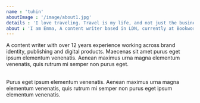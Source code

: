 ```yaml
---
name : 'tuhin'
aboutImage : '/image/about1.jpg'
details : 'I love traveling. Travel is my life, and not just the business that I do. This is part of me, part of my feelings, thoughts, my past and future, a source of new strength and inspiration. These are my friends, scattered all over the world, my favorite cities, favorite streets, houses, beaches, sunsets, snow, rains and everything from which the fabric of our life.'
about : 'I am Emma, A content writer based in LDN, currently at Bookworm.'
---
```




A content writer with over 12 years experience working across brand identity, publishing and digital products. Maecenas sit amet purus eget ipsum elementum venenatis. Aenean maximus urna magna elementum venenatis, quis rutrum mi semper non purus eget.<br><br>

Purus eget ipsum elementum venenatis. Aenean maximus urna magna elementum venenatis, quis rutrum mi semper non purus eget ipsum elementum venenatis.
